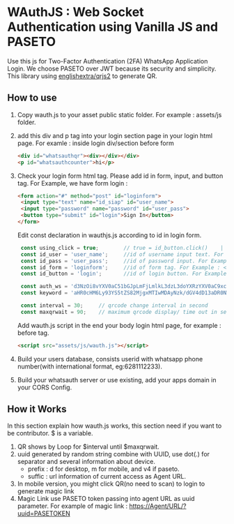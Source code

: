 # WAuthJS : Web Socket Authentication using Vanilla JS and PASETO

Use this js for Two-Factor Authentication (2FA) WhatsApp Application Login. We choose PASETO over JWT because its security and simplicity.
This library using [englishextra/qrjs2](https://github.com/englishextra/qrjs2) to generate QR.

## How to use

1. Copy wauth.js to your asset public static folder. For example : assets/js folder.
2. add this div and p tag into your login section page in your login html page. For examle : inside login div/section before form

    ```html
    <div id="whatsauthqr"><div></div></div>
    <p id="whatsauthcounter">hi</p>
    ```

3. Check your login form html tag. Please add id in form, input, and button tag.
   For Example, we have form login :

   ```html
   <form action="#" method="post" id="loginform">
    <input type="text" name="id_siap" id="user_name">
    <input type="password" name="password" id="user_pass">
    <button type="submit" id="login">Sign In</button>
   </form>
   ```

   Edit const declaration in wauthjs.js according to id in login form.

   ```js
    const using_click = true;        // true = id_button.click()    |   false = id_form.submit()
    const id_user = 'user_name';     //id of username input text. For example : <input type="text" name="id_siap" id="user_name">
    const id_pass = 'user_pass';     //id of password input. For Example : <input type="password" name="password" id="user_pass">
    const id_form = 'loginform';     //id of form tag. For Example : <form action="#" method="post" id="loginform">
    const id_button = 'login';       //id of login button. For Example : <button type="submit" class="btn btn-primary btn-block" id="login">Sign In</button>

    const auth_ws = 'd3NzOi8vYXV0aC51bGJpLmFjLmlkL3dzL3doYXRzYXV0aC9xcg==';    //wss URL using btoa(). In this example : btoa("wss://auth.ulbi.ac.id/ws/whatsauth/qr");
    const keyword = 'aHR0cHM6Ly93YS5tZS82MjgxMTIwMDAyNzk/dGV4dD13aDR0NWF1dGgw';  //whatsapp API with prefix keyword using btoa(). In this example : btoa("https://wa.me/628112000279?text=wh4t5auth0");

    const interval = 30;     // qrcode change interval in second
    const maxqrwait = 90;    // maximum qrcode display/ time out in second, usually = 3 x interval.
   ```

   Add wauth.js script in the end your body login html page, for example : before </body> tag.

   ```html
   <script src="assets/js/wauth.js"></script>
   ```

4. Build your users database, consists userid with whatsapp phone number(with international format, eg:6281112233).
5. Build your whatsauth server or use existing, add your apps domain in your CORS Config.

## How it Works

In this section explain how wauth.js works, this section need if you want to be contributor. $ is a variable.

1. QR shows by Loop for $interval until $maxqrwait.
2. uuid generated by random string combine with UUID, use dot(.) for separator and several information about device.
   * prefix : d for desktop, m for mobile, and v4 if paseto.
   * suffic : url information of current access as Agent URL.
3. In mobile version, you might click QR(no need to scan) to login to generate magic link
4. Magic Link use PASETO token passing into agent URL as uuid parameter. For example of magic link : <https://Agent/URL/?uuid=PASETOKEN>
